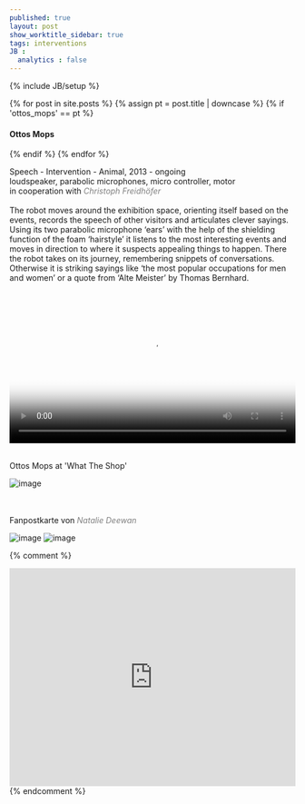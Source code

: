 ```yaml
---
published: true
layout: post
show_worktitle_sidebar: true
tags: interventions
JB :
  analytics : false
---
```


{% include JB/setup %}

<div class="container-parent">
<div class="container-narrow-right">
{% for post in site.posts %}
	{% assign pt = post.title | downcase %}
	{% if 'ottos_mops' == pt %}
<h4><a href="{{ BASE_PATH }}{{ post.url }}"></a>Ottos Mops</h4>
	{% endif %}
{% endfor %}

<p>
Speech - Intervention - Animal, 2013 - ongoing<br />
loudspeaker, parabolic microphones, micro controller, motor<br />
in cooperation with <a href="http://www.kunst-und-raederwerk.de/" target="_blank" style="text-decoration:none; color: grey"><i>Christoph Freidhöfer</i></a> <br /><br />
The robot moves around the exhibition space, orienting itself based on the events, records the speech of other visitors and articulates clever sayings. Using its two parabolic microphone ‘ears’ with the help of the shielding function of the foam ‘hairstyle’ it listens to the most interesting events and moves in direction to where it suspects appealing things to happen. There the robot takes on its journey, remembering snippets of conversations. Otherwise it is striking sayings like ‘the most popular occupations for men and women’ or a quote from ‘Alte Meister’ by Thomas Bernhard.<br /><br />
</p>
</div>


<div class="container-narrow-left">
<video preload="metadata" poster="{{ site.url }}/images/ottos_mops_poster_small.jpg" width="100%" height="auto" controls>
  <source src="{{ site.url }}/images/ottosmops.mp4" type="video/mp4">
</video>


<p> <br />Ottos Mops at 'What The Shop'<br /></p>
<img src="{{ site.url }}/images/ottosmops_small_lg.jpg" alt="image">

<p> <br /> <br />Fanpostkarte von 
	<a href="http://www.heterotypia.net/" target="_blank" style="text-decoration:none; color: grey">
	<i>Natalie Deewan</i></a>
</p>
<img src="{{ site.url }}/images/petit_conferencier_card_I_sm.jpg" alt="image">
<img src="{{ site.url }}/images/petit_conferencier_card_II_sm.jpg" alt="image">

</div>
</div>

{% comment %}
<iframe width="100%" height="384" frameborder="0" allowfullscreen="" webkitallowfullscreen="" src="http://player.vimeo.com/video/66463893?title=0&amp;byline=0&amp;portrait=0">
</iframe>
{% endcomment %}



